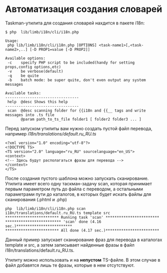 # Автоматизация создания словарей
Taskman-утилита для создания словарей нахдится в пакете i18n:

    $ php  lib/limb/i18n/cli/i18n.php

    Usage:
     php lib/limb/i18n/cli/i18n.php [OPTIONS] <task-name1>[,<task-name2>,..] [-D PROP1=value [-D PROP2]]

    Available options:
     -c    specify PHP script to be included(handy for setting props,config options,etc)
     -v    be verbose(default)
     -q    be quite
     -b    batch mode: be super quite, don't even output any system messages

    Available tasks:
    ---------------------------------
     help  @desc Shows this help
    ---------------------------------
     scan  @desc scanning folder for {{i18n and {{__ tags and write messages into .ts file
           @param path_to_ts_file folder1 [ folder2 folder3 ... ]

Перед запуском утилиты вам нужно создать пустой файл перевода, например *i18n/translations/default.ru_RU.ts*

    <?xml version="1.0" encoding="utf-8"?>
    <!DOCTYPE TS>
    <TS version="2.0" language="ru_RU" sourcelanguage="en_US">
    <context>
    <!-- Здесь будут располагаться фразы для перевода -->
    </context>
    </TS>

После создания пустого шаблона можно запускать сканирование. Утилита имеет всего одну таскман-задачу scan, которая принимает первым параметром путь до файла с переводом, а остальными параметрами пути до каталогов, в которых будет искать файлы для сканирования (.phtml и .php)

    php  lib/limb/i18n/cli/i18n.php scan i18n/translations/default.ru_RU.ts template src
    ************************ Running task 'scan' ************************
    ************************* 'scan' done (4.16 sec.)*************************
    ************************ All done (4.17 sec.)************************

Данный пример запускает сканирование фраз для перевода в каталогах template и src, а затем записывает найденные фразы в файл i18n/translations/default.ru_RU.ts.

Утилиту можно использовать и на **непустом** TS-файле. В этом случае в файл добавятся лишь те фразы, которые в нем отсутствуют.
